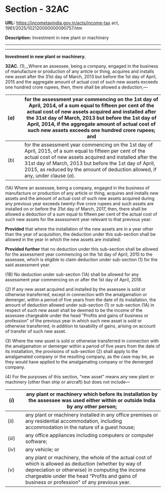 # Section - 32AC

**URL:** https://incometaxindia.gov.in/acts/income-tax act, 1961/2025/102120000000090757.htm

**Description:** Investment in new plant or machinery

---

****  
  
**Investment in new plant or machinery.**

**32AC.** (1)__Where an assessee, being a company, engaged in the business of manufacture or production of any article or thing, acquires and installs new asset after the 31st day of March, 2013 but before the 1st day of April, 2015 and the aggregate amount of actual cost of such new assets exceeds one hundred crore rupees, then, there shall be allowed a deduction,—

(_a_)|  |  for the assessment year commencing on the 1st day of April, 2014, of a sum equal to fifteen per cent of the actual cost of new assets acquired and installed after the 31st day of March, 2013 but before the 1st day of April, 2014, if the aggregate amount of actual cost of such new assets exceeds one hundred crore rupees; and  
---|---|---  
(_b_)|  |  for the assessment year commencing on the 1st day of April, 2015, of a sum equal to fifteen per cent of the actual cost of new assets acquired and installed after the 31st day of March, 2013 but before the 1st day of April, 2015, as reduced by the amount of deduction allowed, if any, under clause (_a_).  
  
(1A) Where an assessee, being a company, engaged in the business of manufacture or production of any article or thing, acquires and installs new assets and the amount of actual cost of such new assets acquired during any previous year exceeds twenty-five crore rupees and such assets are installed on or before the 31st day of March, 2017, then, there shall be allowed a deduction of a sum equal to fifteen per cent of the actual cost of such new assets for the assessment year relevant to that previous year:

**Provided** that where the installation of the new assets are in a year other than the year of acquisition, the deduction under this sub-section shall be allowed in the year in which the new assets are installed:

**Provided further** that no deduction under this sub-section shall be allowed for the assessment year commencing on the 1st day of April, 2015 to the assessee, which is eligible to claim deduction under sub-section (1) for the said assessment year.

(1B) No deduction under sub-section (1A) shall be allowed for any assessment year commencing on or after the 1st day of April, 2018.

(2) If any new asset acquired and installed by the assessee is sold or otherwise transferred, except in connection with the amalgamation or demerger, within a period of five years from the date of its installation, the amount of deduction allowed under sub-section (1) or sub-section (1A) in respect of such new asset shall be deemed to be the income of the assessee chargeable under the head "Profits and gains of business or profession" of the previous year in which such new asset is sold or otherwise transferred, in addition to taxability of gains, arising on account of transfer of such new asset.

(3) Where the new asset is sold or otherwise transferred in connection with the amalgamation or demerger within a period of five years from the date of its installation, the provisions of sub-section (2) shall apply to the amalgamated company or the resulting company, as the case may be, as they would have applied to the amalgamating company or the demerged company.

(4) For the purposes of this section, "new asset" means any new plant or machinery (other than ship or aircraft) but does not include—

(_i_)|  | any plant or machinery which before its installation by the assessee was used either within or outside India by any other person;  
---|---|---  
(_ii_)|  |  any plant or machinery installed in any office premises or any residential accommodation, including accommodation in the nature of a guest house;  
(_iii_)|  |  any office appliances including computers or computer software;  
(_iv_)|  |  any vehicle; or  
(_v_)|  |  any plant or machinery, the whole of the actual cost of which is allowed as deduction (whether by way of depreciation or otherwise) in computing the income chargeable under the head "Profits and gains of business or profession" of any previous year.